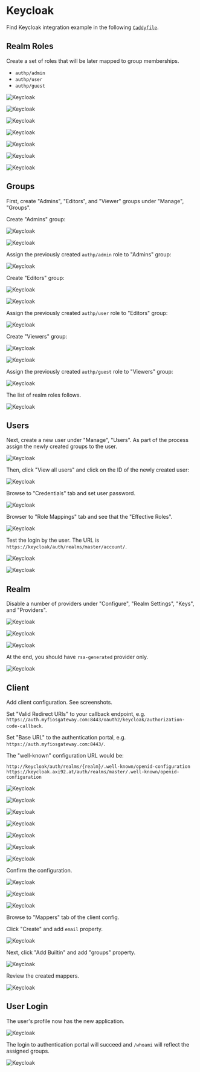 # Keycloak

Find Keycloak integration example in the following [`Caddyfile`](https://github.com/greenpau/caddy-auth-docs/blob/main/assets/conf/oauth/keycloak/Caddyfile).

## Realm Roles

Create a set of roles that will be later mapped to group memberships.

* `authp/admin`
* `authp/user`
* `authp/guest`

![Keycloak](./images/keycloak/keycloak_new_role_1a.png)

![Keycloak](./images/keycloak/keycloak_new_role_1b.png)

![Keycloak](./images/keycloak/keycloak_new_role_2a.png)

![Keycloak](./images/keycloak/keycloak_new_role_2b.png)

![Keycloak](./images/keycloak/keycloak_new_role_3a.png)

![Keycloak](./images/keycloak/keycloak_new_role_3b.png)

![Keycloak](./images/keycloak/keycloak_new_role_4.png)

## Groups

First, create "Admins", "Editors", and "Viewer" groups under "Manage", "Groups".

Create "Admins" group:

![Keycloak](./images/keycloak/keycloak_new_group_1a.png)

![Keycloak](./images/keycloak/keycloak_new_group_1b.png)

Assign the previously created `authp/admin` role to "Admins" group:

![Keycloak](./images/keycloak/keycloak_new_group_1c.png)

Create "Editors" group:

![Keycloak](./images/keycloak/keycloak_new_group_2a.png)

![Keycloak](./images/keycloak/keycloak_new_group_2b.png)

Assign the previously created `authp/user` role to "Editors" group:

![Keycloak](./images/keycloak/keycloak_new_group_2c.png)

Create "Viewers" group:

![Keycloak](./images/keycloak/keycloak_new_group_3a.png)

![Keycloak](./images/keycloak/keycloak_new_group_3b.png)

Assign the previously created `authp/guest` role to "Viewers" group:

![Keycloak](./images/keycloak/keycloak_new_group_3c.png)

The list of realm roles follows.

![Keycloak](./images/keycloak/keycloak_new_group_4.png)

## Users

Next, create a new user under "Manage", "Users". As part of the process assign
the newly created groups to the user.

![Keycloak](./images/keycloak/keycloak_new_user.png)

Then, click "View all users" and click on the ID of the newly created user:

![Keycloak](./images/keycloak/keycloak_new_user_1.png)

Browse to "Credentials" tab and set user password.

![Keycloak](./images/keycloak/keycloak_new_user_2.png)

Browser to "Role Mappings" tab and see that the "Effective Roles".

![Keycloak](./images/keycloak/keycloak_user_effective_roles.png)

Test the login by the user. The URL is `https://keycloak/auth/realms/master/account/`.

![Keycloak](./images/keycloak/keycloak_user_login.png)

![Keycloak](./images/keycloak/keycloak_user_dashboard.png)

## Realm

Disable a number of providers under "Configure", "Realm Settings", "Keys", and "Providers".

![Keycloak](./images/keycloak/keycloak_realm_1.png)

![Keycloak](./images/keycloak/keycloak_realm_2.png)

![Keycloak](./images/keycloak/keycloak_realm_3.png)

At the end, you should have `rsa-generated` provider only.

![Keycloak](./images/keycloak/keycloak_realm_4.png)

## Client

Add client configuration. See screenshots.

Set "Valid Redirect URIs" to your callback endpoint,
e.g. `https://auth.myfiosgateway.com:8443/oauth2/keycloak/authorization-code-callback`.

Set "Base URL" to the authentication portal, e.g. `https://auth.myfiosgateway.com:8443/`.

The "well-known" configuration URL would be:

```
http://keycloak/auth/realms/{realm}/.well-known/openid-configuration
https://keycloak.axi92.at/auth/realms/master/.well-known/openid-configuration
```

![Keycloak](./images/keycloak/keycloak_new_client_1.png)

![Keycloak](./images/keycloak/keycloak_new_client_2.png)

![Keycloak](./images/keycloak/keycloak_new_client_3.png)

![Keycloak](./images/keycloak/keycloak_new_client_4.png)

![Keycloak](./images/keycloak/keycloak_new_client_5.png)

![Keycloak](./images/keycloak/keycloak_new_client_6.png)

![Keycloak](./images/keycloak/keycloak_new_client_7.png)

Confirm the configuration.

![Keycloak](./images/keycloak/keycloak_client_config_1.png)

![Keycloak](./images/keycloak/keycloak_client_config_2.png)

![Keycloak](./images/keycloak/keycloak_client_config_3.png)

Browse to "Mappers" tab of the client config.

Click "Create" and add `email` property.

![Keycloak](./images/keycloak/keycloak_client_create_mapper.png)

Next, click "Add Builtin" and add "groups" property.

![Keycloak](./images/keycloak/keycloak_client_add_builtin_mapper.png)

Review the created mappers.

![Keycloak](./images/keycloak/keycloak_client_mappers.png)

## User Login

The user's profile now has the new application.

![Keycloak](./images/keycloak/keycloak_user_profile.png)

The login to authentication portal will succeed and `/whoami` will reflect the assigned groups.

![Keycloak](./images/keycloak/keycloak_assigned_roles.png)
